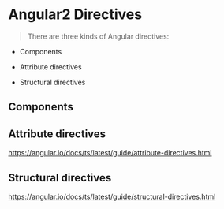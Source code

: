 # Angular2 Directives  

> There are three kinds of Angular directives:  

+ Components

+ Attribute directives

+ Structural directives


## Components  




## Attribute directives  
https://angular.io/docs/ts/latest/guide/attribute-directives.html  



## Structural directives  
https://angular.io/docs/ts/latest/guide/structural-directives.html  
